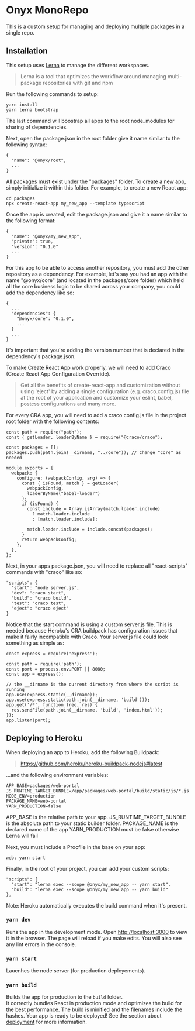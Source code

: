 # Onyx MonoRepo

This is a custom setup for managing and deploying multiple packages in a single repo.

## Installation
This setup uses [Lerna](https://lerna.js.org) to manage the different workspaces.

> Lerna is a tool that optimizes the workflow around managing multi-package repositories with git and npm

Run the following commands to setup:
```
yarn install
yarn lerna bootstrap
```

The last command will boostrap all apps to the root node_modules for sharing of dependencies.

Next, open the package.json in the root folder give it name similar to the following syntax:
```
{
  "name": "@onyx/root",
  ...
}
```

All packages must exist under the "packages" folder. To create a new app, simply initialize it within this folder.
For example, to create a new React app:
```
cd packages
npx create-react-app my_new_app --template typescript
```

Once the app is created, edit the package.json and give it a name similar to the following format:
```
{
  "name": "@onyx/my_new_app",
  "private": true,
  "version": "0.1.0"
  ...
}
```

For this app to be able to access another repository, you must add the other repository as a dependency. For example,
let's say you had an app with the name "@onyx/core" (and located in the packages/core folder) which held all the core
business logic to be shared across your company, you could add the dependency like so:
```
{
  ...
  "dependencies": {
    "@onyx/core": "0.1.0",
    ...
  }
  ...
}
```

It's important that you're adding the version number that is declared in the dependency's package.json.

To make Create React App work properly, we will need to add Craco (Create React App Configuration Override).

> Get all the benefits of create-react-app and customization without using 'eject' by adding a single configuration (e.g. craco.config.js) file at the root of your application and customize your eslint, babel, postcss configurations and many more.

For every CRA app, you will need to add a craco.config.js file in the project root folder with the following contents:

```
const path = require("path");
const { getLoader, loaderByName } = require("@craco/craco");

const packages = [];
packages.push(path.join(__dirname, "../core")); // Change "core" as needed

module.exports = {
  webpack: {
    configure: (webpackConfig, arg) => {
      const { isFound, match } = getLoader(
        webpackConfig,
        loaderByName("babel-loader")
      );
      if (isFound) {
        const include = Array.isArray(match.loader.include)
          ? match.loader.include
          : [match.loader.include];

        match.loader.include = include.concat(packages);
      }
      return webpackConfig;
    },
  },
};
```

Next, in your apps package.json, you will need to replace all "react-scripts" commands with "craco" like so:
```
"scripts": {
  "start": "node server.js",
  "dev": "craco start",
  "build": "craco build",
  "test": "craco test",
  "eject": "craco eject"
}
```

Notice that the start command is using a custom server.js file. This is needed because Heroku's CRA buildpack has configuration issues
that make it fairly incompatible with Craco. Your server.js file could look something as simple as:

```
const express = require('express');

const path = require('path');
const port = process.env.PORT || 8080;
const app = express();

// the __dirname is the current directory from where the script is running
app.use(express.static(__dirname));
app.use(express.static(path.join(__dirname, 'build')));
app.get('/*', function (req, res) {
  res.sendFile(path.join(__dirname, 'build', 'index.html'));
});
app.listen(port);
```

## Deploying to Heroku

When deploying an app to Heroku, add the following Buildpack:

> https://github.com/heroku/heroku-buildpack-nodejs#latest

...and the following environment variables:

```
APP_BASE=packages/web-portal
JS_RUNTIME_TARGET_BUNDLE=/app/packages/web-portal/build/static/js/*.js
NODE_ENV=production
PACKAGE_NAME=web-portal
YARN_PRODUCTION=false
```

APP_BASE is the relative path to your app.
JS_RUNTIME_TARGET_BUNDLE is the absolute path to your static builder folder.
PACKAGE_NAME is the declared name of the app
YARN_PRODUCTION must be false otherwise Lerna will fail

Next, you must include a Procfile in the base on your app:
```
web: yarn start
```

Finally, in the root of your project, you can add your custom scripts:
```
"scripts": {
  "start": "lerna exec --scope @onyx/my_new_app -- yarn start",
  "build": "lerna exec --scope @onyx/my_new_app -- yarn build"
},
```

Note: Heroku automatically executes the build command when it's present.

### `yarn dev`

Runs the app in the development mode.
Open [http://localhost:3000](http://localhost:3000) to view it in the browser.
The page will reload if you make edits.
You will also see any lint errors in the console.

### `yarn start`

Laucnhes the node server (for production deployements).

### `yarn build`

Builds the app for production to the `build` folder.\
It correctly bundles React in production mode and optimizes the build for the best performance.
The build is minified and the filenames include the hashes.
Your app is ready to be deployed!
See the section about [deployment](https://facebook.github.io/create-react-app/docs/deployment) for more information.
